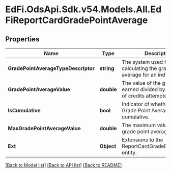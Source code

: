 # EdFi.OdsApi.Sdk.v54.Models.All.EdFiReportCardGradePointAverage

## Properties

Name | Type | Description | Notes
------------ | ------------- | ------------- | -------------
**GradePointAverageTypeDescriptor** | **string** | The system used for calculating the grade point average for an individual. | 
**GradePointAverageValue** | **double** | The value of the grade points earned divided by the number of credits attempted. | 
**IsCumulative** | **bool** | Indicator of whether or not the Grade Point Average value is cumulative. | [optional] 
**MaxGradePointAverageValue** | **double** | The maximum value for the grade point average. | [optional] 
**Ext** | **Object** | Extensions to the ReportCardGradePointAverage entity. | [optional] 

[[Back to Model list]](../README.md#documentation-for-models) [[Back to API list]](../README.md#documentation-for-api-endpoints) [[Back to README]](../README.md)


